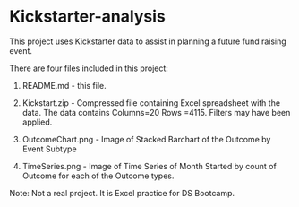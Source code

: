 # Kickstarter-analysis

This project uses Kickstarter data to assist in planning a future fund raising event.   

There are four files included in this project:  
1. README.md - this file.  

2. Kickstart.zip - Compressed file containing Excel spreadsheet with the data.  The data contains Columns=20  Rows =4115.  Filters may have been applied.  

3. OutcomeChart.png - Image of Stacked Barchart of the Outcome by Event Subtype  

4. TimeSeries.png - Image of Time Series of Month Started by count of Outcome for each of the Outcome types.  
 

Note: Not a real project. It is Excel practice for DS Bootcamp.  

